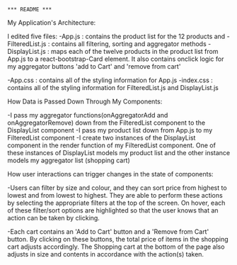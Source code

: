     *** README ***

My Application's Architecture:

I edited five files:
-App.js : contains the product list for the 12 products and 
-FilteredList.js : contains all filtering, sorting and aggregator methods
-DisplayList.js : maps each of the twelve products in the product list from App.js to a react-bootstrap-Card element. It also contains onclick logic for my aggregator buttons 'add to Cart' and 'remove from cart'

-App.css : contains all of the styling information for App.js 
-index.css : contains all of the styling information for FilteredList.js and DisplayList.js


How Data is Passed Down Through My Components: 

-I pass my aggregator functions(onAggregatorAdd and onAggregatorRemove) down from the FilteredList component to the DisplayList component
-I pass my product list down from App.js to my FilteredList component
-I create two instances of the DisplayList component in the render function of my FilteredList component. One of these instances of DisplayList models my product list and the other instance models my aggregator list (shopping cart)

How user interactions can trigger changes in the state of components:

-Users can filter by size and colour, and they can sort price from highest to lowest and from lowest to highest. They are able to perform these actions by selecting the appropriate filters at the top of the screen. 
On hover, each of these filter/sort options are highlighted so that the user knows that an action can be taken by clicking.

-Each cart contains an 'Add to Cart' button and a 'Remove from Cart' button. By clicking on these buttons, the total price of items in the shopping cart adjusts accordingly. The Shopping cart at the bottom of the page also adjusts in size and contents in accordance with the action(s) taken.


